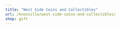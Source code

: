 ```yaml
---
title: "West Side Coins and Collectibles"
url: /knoxville/west-side-coins-and-collectibles/
shop: gift
---
```

